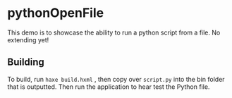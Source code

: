 # pythonOpenFile

This demo is to showcase the ability to run a python script from a file. No extending yet!
## Building

To build, run `haxe build.hxml` , then copy over `script.py` into the bin folder that is outputted. Then run the application to hear test the Python file.
